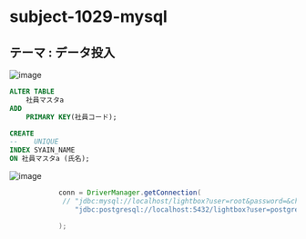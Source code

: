 # subject-1029-mysql

## テーマ : データ投入

![image](https://user-images.githubusercontent.com/1501327/139366894-d6ec931e-98ff-44a8-b334-e9712a2be287.png)
```sql
ALTER TABLE
    社員マスタa
ADD
    PRIMARY KEY(社員コード);

CREATE 
--    UNIQUE
INDEX SYAIN_NAME
ON 社員マスタa (氏名);
```

![image](https://user-images.githubusercontent.com/1501327/139392975-4b1ebb44-ad61-470b-9549-894dff451513.png)
```java
            conn = DriverManager.getConnection(
             // "jdbc:mysql://localhost/lightbox?user=root&password=&characterEncoding=UTF-8"
                "jdbc:postgresql://localhost:5432/lightbox?user=postgres&password=trustno1&charSet=utf-8;"

            );
```
